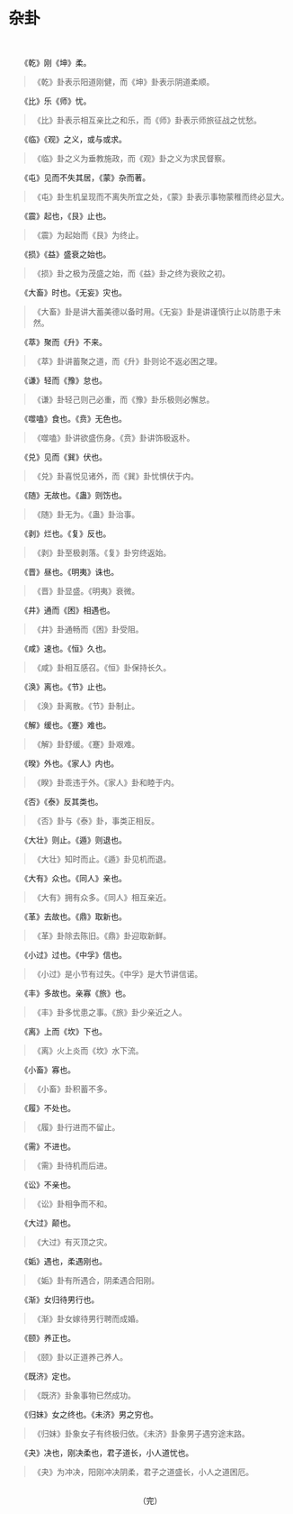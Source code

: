 

# 杂卦

<style>blockquote{margin-left:2em;}</style><br>

　　《乾》刚《坤》柔。

> 《乾》卦表示阳道刚健，而《坤》卦表示阴道柔顺。

　　《比》乐《师》忧。

> 《比》卦表示相互亲比之和乐，而《师》卦表示师旅征战之忧愁。

　　《临》《观》之义，或与或求。

> 《临》卦之义为垂教施政，而《观》卦之义为求民督察。

　　《屯》见而不失其居，《蒙》杂而著。

> 《屯》卦生机呈现而不离失所宜之处，《蒙》卦表示事物蒙稚而终必显大。

　　《震》起也，《艮》止也。

> 《震》为起始而《艮》为终止。

　　《损》《益》盛衰之始也。

> 《损》卦之极为茂盛之始，而《益》卦之终为衰败之初。

　　《大畜》时也。《无妄》灾也。

> 《大畜》卦是讲大蓄美德以备时用。《无妄》卦是讲谨慎行止以防患于未然。

　　《萃》聚而《升》不来。

> 《萃》卦讲蓄聚之道，而《升》卦则论不返必困之理。

　　《谦》轻而《豫》怠也。

> 《谦》卦轻己则己必重，而《豫》卦乐极则必懈怠。

　　《噬嗑》食也。《贲》无色也。

> 《噬嗑》卦讲欲盛伤身。《贲》卦讲饰极返朴。

　　《兑》见而《巽》伏也。

> 《兑》卦喜悦见诸外，而《巽》卦忧惧伏于内。

　　《随》无故也。《蛊》则饬也。

> 《随》卦无为。《蛊》卦治事。

　　《剥》烂也。《复》反也。

> 《剥》卦至极剥落。《复》卦穷终返始。

　　《晋》昼也。《明夷》诛也。

> 《晋》卦显盛。《明夷》衰微。

　　《井》通而《困》相遇也。

> 《井》卦通畅而《困》卦受阻。

　　《咸》速也。《恒》久也。

> 《咸》卦相互感召。《恒》卦保持长久。

　　《涣》离也。《节》止也。

> 《涣》卦离散。《节》卦制止。

　　《解》缓也。《蹇》难也。

> 《解》卦舒缓。《蹇》卦艰难。

　　《暌》外也。《家人》内也。

> 《睽》卦乖违于外。《家人》卦和睦于内。

　　《否》《泰》反其类也。

> 《否》卦与《泰》卦，事类正相反。

　　《大壮》则止。《遁》则退也。

> 《大壮》知时而止。《遁》卦见机而退。

　　《大有》众也。《同人》亲也。

> 《大有》拥有众多。《同人》相互亲近。

　　《革》去故也。《鼎》取新也。

> 《革》卦除去陈旧。《鼎》卦迎取新鲜。

　　《小过》过也。《中孚》信也。

> 《小过》是小节有过失。《中孚》是大节讲信诺。

　　《丰》多故也。亲寡《旅》也。

> 《丰》卦多忧患之事。《旅》卦少亲近之人。

　　《离》上而《坎》下也。

> 《离》火上炎而《坎》水下流。

　　《小畜》寡也。

> 《小畜》卦积蓄不多。

　　《履》不处也。

> 《履》卦行进而不留止。

　　《需》不进也。

> 《需》卦待机而后进。

　　《讼》不亲也。

> 《讼》卦相争而不和。

　　《大过》颠也。

> 《大过》有灭顶之灾。

　　《姤》遇也，柔遇刚也。

> 《姤》卦有所遇合，阴柔遇合阳刚。

　　《渐》女归待男行也。

> 《渐》卦女嫁待男行聘而成婚。

　　《颐》养正也。

> 《颐》卦以正道养己养人。

　　《既济》定也。

> 《既济》卦象事物已然成功。

　　《归妹》女之终也。《未济》男之穷也。

> 《归妹》卦象女子有终极归依。《未济》卦象男子遇穷途末路。

　　《夬》决也，刚决柔也，君子道长，小人道忧也。

> 《夬》为冲决，阳刚冲决阴柔，君子之道盛长，小人之道困厄。

<br>

<div style="text-align:center;">（完）</div>

